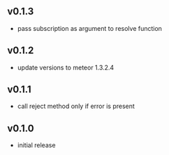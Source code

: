 ## v0.1.3
  * pass subscription as argument to resolve function

## v0.1.2
  * update versions to meteor 1.3.2.4

## v0.1.1
  * call reject method only if error is present

## v0.1.0
  * initial release
